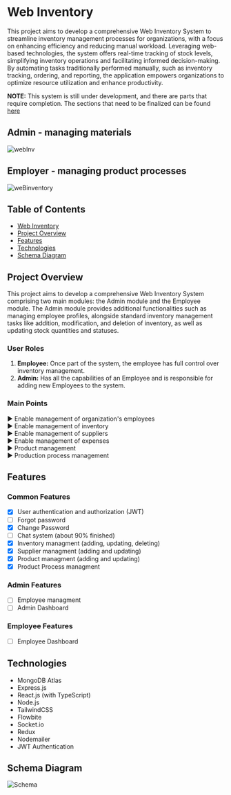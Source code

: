 # Web Inventory

This project aims to develop a comprehensive Web Inventory System to streamline inventory management processes for organizations, with a focus on enhancing efficiency and reducing manual workload.
Leveraging web-based technologies, the system offers real-time tracking of stock levels, simplifying inventory operations and facilitating informed decision-making. By automating tasks traditionally performed manually, such as inventory tracking, ordering, and reporting, the application empowers organizations to optimize resource utilization and enhance productivity.

**NOTE:** This system is still under development, and there are parts that require completion. The sections that need to be finalized can be found [here](#features) 

## Admin - managing materials
![webInv](https://github.com/Mujo78/Web-inventory/assets/96636536/f7db7737-8ed7-45f1-ab24-8be809ae0358)

## Employer - managing product processes
![weBinventory](https://github.com/Mujo78/Web-inventory/assets/96636536/3332d442-21a5-4b18-b797-a51c6af0489b)

## Table of Contents
- [Web Inventory](#web-inventory)
- [Project Overview](#project-overview)
- [Features](#features)
- [Technologies](#technologies)
- [Schema Diagram](#schema-diagram)

## Project Overview

This project aims to develop a comprehensive Web Inventory System comprising two main modules: the Admin module and the Employee module. The Admin module provides additional functionalities such as managing employee profiles, alongside standard inventory management tasks like addition, modification, and deletion of inventory, as well as updating stock quantities and statuses.
### User Roles

1. **Employee:** Once part of the system, the employee has full control over inventory management.
2. **Admin:** Has all the capabilities of an Employee and is responsible for adding new Employees to the system.

### Main Points
▶️ Enable management of organization's employees  
▶️ Enable management of inventory  
▶️ Enable management of suppliers  
▶️ Enable management of expenses  
▶️ Product management  
▶️ Production process management  

## Features

### Common Features
- [X] User authentication and authorization (JWT)
- [ ] Forgot password
- [x] Change Password
- [ ] Chat system (about 90% finished)
- [x] Inventory managment (adding, updating, deleting)
- [x] Supplier managment (adding and updating)
- [x] Product managment (adding and updating)
- [x] Product Process managment

### Admin Features
- [ ] Employee managment
- [ ] Admin Dashboard

### Employee Features
- [ ] Employee Dashboard

## Technologies
+ MongoDB Atlas
+ Express.js
+ React.js (with TypeScript)
+ Node.js
+ TailwindCSS
+ Flowbite
+ Socket.io
+ Redux
+ Nodemailer
+ JWT Authentication

## Schema Diagram
![Schema](https://github.com/Mujo78/Web-inventory/assets/96636536/b16e92e0-1e00-4b99-bd88-8a58a61c5920)


